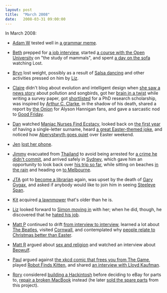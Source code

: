 ```yaml
---
layout: post
title:  "March 2008"
date:   2008-03-31 09:00:00
---
```


In March 2008:

* [Adam W][adam-w] tested well in [a grammar meme](http://www.ad-space.org.uk/2008/03/27/my-grammar-is-better-than-youres/).

* [Beth][beth] prepped for [a job interview](http://littlegreenbeth.livejournal.com/28018.html), started [a course with the Open University](http://littlegreenbeth.livejournal.com/28359.html) on "the study of mammals", and spent [a day on the sofa](http://littlegreenbeth.livejournal.com/28569.html) watching Lost.

* [Bryn][bryn] lost weight, possibly as a result of [Salsa dancing](http://randomlyevil.org.uk/2008/03/31/ah-yes/) and other activities pressed on him by [Liz][liz].

* [Claire][claire] didn't blog about evolution and intelligent design when [she saw a news story](http://nowebsite.co.uk/blog/2008/03/pollution-good-for-evolution/) about pollution and songbirds, got her [brain in a twist](http://nowebsite.co.uk/blog/2008/03/metamodelling-you-can-only-do-it-if-models-look-good-on-you/) while writing a survey paper, got [shortlisted](http://nowebsite.co.uk/blog/2008/03/shortlisted/) for a PhD research scholarship, was inspired by [Arthur C. Clarke](http://nowebsite.co.uk/blog/2008/03/goodbye-arthur-c-clarke/), in the shadow of his death, shared a report by [the Onion](http://nowebsite.co.uk/blog/2008/03/for-alyson-hannigan-fans-everywhere/) for Alyson Hannigan fans, and gave a sarcastic nod to [Good Friday](http://nowebsite.co.uk/blog/2008/03/because-its-good-friday/).

* [Dan][dan] watched [Maniac Nurses Find Ecstacy](http://www.scatmania.org/2008/03/01/maniac-nurses-find-ecstacy/), looked back on [the first year](http://www.scatmania.org/2008/03/07/ive-been-qing-for-a-year-now/) of having a single-letter surname, heard [a great Easter-themed joke](http://www.scatmania.org/2008/03/22/best-joke-ive-heard-this-week/), and noticed how [Aberystwyth goes quiet](http://www.scatmania.org/2008/03/27/easter-weekend/) over Easter weekend.

* [Jen][jen] [lost her phone](http://scleip.livejournal.com/56864.html).

* [Jimmy][jimmy] evacuated from [Thailand](http://vikingjim.livejournal.com/27325.html) to avoid being arrested for [a crime he didn't commit](http://vikingjim.livejournal.com/27433.html), and arrived safely in [Sydney](http://vikingjim.livejournal.com/27742.html), which gave him an opportunity to look back over [his trip so far](http://vikingjim.livejournal.com/27947.html), while sitting on beaches [in the rain](http://vikingjim.livejournal.com/28203.html) and heading on [to Melbourne](http://vikingjim.livejournal.com/28452.html).

* [JTA][jta] got to [become a librarian](http://blog.electricquaker.co.uk/2008/03/03/le-gen-wait-for-it/) again, was upset by the death of [Gary Gygax](http://blog.electricquaker.co.uk/2008/03/05/you-have-died-pixellated-graphic-of-a-beshrouded-corpse-being-pulled-away-on-a-cart/), and asked if anybody would like to join him in seeing [Steeleye Span](http://blog.electricquaker.co.uk/2008/03/12/195/).

* [Kit][kit] acquired [a lawnmower](http://reaperkit.wordpress.com/2008/03/17/suffolk-colt/) that's older than he is.

* [Liz][liz] looked forward to [Simon moving in](http://norasdollhouse.livejournal.com/102447.html) with her; when he did, though, he discovered that he [hated his job](http://norasdollhouse.livejournal.com/102741.html).

* [Matt P][matt-p] continued to drift [from interview to interview](http://myzelik.livejournal.com/33563.html), learned a lot about [The Beatles](http://myzelik.livejournal.com/33873.html), visited [Cornwall](http://myzelik.livejournal.com/34109.html), and contemplated why [people relate to Christmas better than Easter](http://myzelik.livejournal.com/34311.html).

* [Matt R][matt-r] argued about [sex and religion](http://matt-inthe-hat.livejournal.com/45619.html) and watched an interview about [Beowulf](http://matt-inthe-hat.livejournal.com/45839.html).

* [Paul][paul] argued against [the xkcd comic that frees you from The Game](http://blog.pacifist.co.uk/2008/03/03/no-3/), played [Robot Finds Kitten](http://blog.pacifist.co.uk/2008/03/23/one-two/), and shared [an interview with Lloyd Kaufman](http://blog.pacifist.co.uk/2008/03/27/lloyd/).

* [Rory][rory] considered [building a Hackintosh](http://razinaber.livejournal.com/100074.html) before deciding to eBay for parts to, [repair a broken MacBook](http://razinaber.livejournal.com/100173.html) instead (he later [sold the spare parts](http://razinaber.livejournal.com/100424.html) from this project).


[adam-g]:  http://strokeyadam.livejournal.com/
[adam-w]:  http://www.ad-space.org.uk/
[andy-k]:  http://theguidemark3.livejournal.com/
[andy-r]:  http://selfdoubtgun.wordpress.com/
[beth]:    http://littlegreenbeth.livejournal.com/
[bryn]:    http://randomlyevil.org.uk/
[claire]:  http://nowebsite.co.uk/blog/
[dan]:     http://www.scatmania.org/
[ele]:     http://ele-is-crazy.livejournal.com/
[fiona]:   http://fionafish.wordpress.com/
[hayley]:  http://leelee1983.livejournal.com/
[jen]:     http://scleip.livejournal.com/
[jimmy]:   http://vikingjim.livejournal.com/
[jta]:     http://blog.electricquaker.co.uk/
[kit]:     http://reaperkit.wordpress.com/
[liz]:     http://norasdollhouse.livejournal.com/
[malbo21]: http://malbo21.wordpress.com/
[matt-p]:  http://myzelik.livejournal.com/
[matt-r]:  http://matt-inthe-hat.livejournal.com/
[paul]:    http://blog.pacifist.co.uk/
[penny]:   http://thepennyfaerie.livejournal.com/
[pete]:    http://loonybin345.livejournal.com/
[rory]:    http://razinaber.livejournal.com/
[ruth]:    http://fleeblewidget.co.uk/
[sarah]:   http://starlight-sarah.livejournal.com/
[sian]:    http://elgingerbread.wordpress.com/
